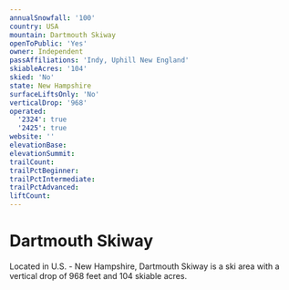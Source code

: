 ```yaml
---
annualSnowfall: '100'
country: USA
mountain: Dartmouth Skiway
openToPublic: 'Yes'
owner: Independent
passAffiliations: 'Indy, Uphill New England'
skiableAcres: '104'
skied: 'No'
state: New Hampshire
surfaceLiftsOnly: 'No'
verticalDrop: '968'
operated:
  '2324': true
  '2425': true
website: ''
elevationBase:
elevationSummit:
trailCount:
trailPctBeginner:
trailPctIntermediate:
trailPctAdvanced:
liftCount:
---
```



# Dartmouth Skiway

Located in U.S. - New Hampshire, Dartmouth Skiway is a ski area with a vertical drop of 968 feet and 104 skiable acres.
